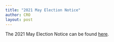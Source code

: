 ```yaml
---
title: "2021 May Election Notice"
author: CRO
layout: post
---
```


The 2021 May Election Notice can be found <a href="https://drive.google.com/file/d/16ltvOST_PAPRol8d0OWktw6nyPRigPMj/view?usp=sharing">here</a>.